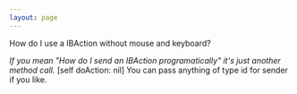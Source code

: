 ```yaml
---
layout: page
---
```


How do I use a IBAction without mouse and keyboard?

*If you mean "How do I send an IBAction programatically" it's just another method call.*     [self doAction: nil] You can pass anything of type id for sender if you like.
